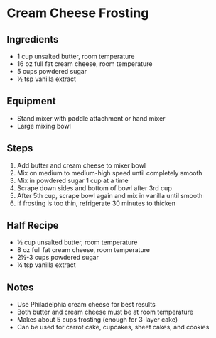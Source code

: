 # Cream Cheese Frosting

## Ingredients
- 1 cup unsalted butter, room temperature
- 16 oz full fat cream cheese, room temperature
- 5 cups powdered sugar
- ½ tsp vanilla extract

## Equipment
- Stand mixer with paddle attachment or hand mixer
- Large mixing bowl

## Steps
1) Add butter and cream cheese to mixer bowl
2) Mix on medium to medium-high speed until completely smooth
3) Mix in powdered sugar 1 cup at a time
4) Scrape down sides and bottom of bowl after 3rd cup
5) After 5th cup, scrape bowl again and mix in vanilla until smooth
6) If frosting is too thin, refrigerate 30 minutes to thicken

## Half Recipe
- ½ cup unsalted butter, room temperature
- 8 oz full fat cream cheese, room temperature
- 2½-3 cups powdered sugar
- ¼ tsp vanilla extract

## Notes
- Use Philadelphia cream cheese for best results
- Both butter and cream cheese must be at room temperature
- Makes about 5 cups frosting (enough for 3-layer cake)
- Can be used for carrot cake, cupcakes, sheet cakes, and cookies 